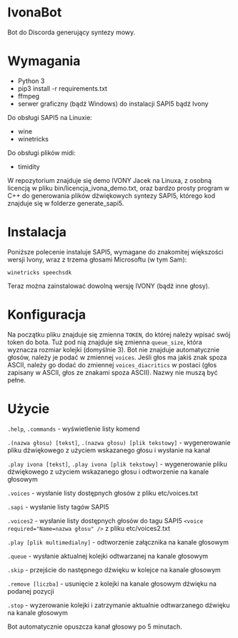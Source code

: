 # IvonaBot
Bot do Discorda generujący syntezy mowy.

# Wymagania
* Python 3
* pip3 install -r requirements.txt
* ffmpeg
* serwer graficzny (bądź Windows) do instalacji SAPI5 bądź Ivony

Do obsługi SAPI5 na Linuxie:
* wine
* winetricks

Do obsługi plików midi:
* timidity

W repozytorium znajduje się demo IVONY Jacek na Linuxa, z osobną licencją w pliku bin/licencja_ivona_demo.txt, oraz bardzo prosty program w C++ do generowania plików dźwiękowych syntezy SAPI5, którego kod znajduje się w folderze generate_sapi5.

# Instalacja
Poniższe polecenie instaluje SAPI5, wymagane do znakomitej większości wersji Ivony, wraz z trzema głosami Microsoftu (w tym Sam):

`winetricks speechsdk`

Teraz można zainstalować dowolną wersję IVONY (bądź inne głosy).

# Konfiguracja

Na początku pliku znajduje się zmienna `TOKEN`, do której należy wpisać swój token do bota. Tuż pod nią znajduje się zmienna `queue_size`, która wyznacza rozmiar kolejki (domyślnie 3). Bot nie znajduje automatycznie głosów, należy je podać w zmiennej `voices`. Jeśli głos ma jakiś znak spoza ASCII, należy go dodać do zmiennej `voices_diacritics` w postaci (głos zapisany w ASCII, głos ze znakami spoza ASCII). Nazwy nie muszą być pełne.

# Użycie

`.help`, `.commands` - wyświetlenie listy komend

`.(nazwa głosu) [tekst]`, `.(nazwa głosu) [plik tekstowy]` - wygenerowanie pliku dźwiękowego z użyciem wskazanego głosu i wysłanie na kanał

`.play ivona [tekst]`, `.play ivona [plik tekstowy]` - wygenerowanie pliku dźwiękowego z użyciem wskazanego głosu i odtworzenie na kanale głosowym

`.voices` - wysłanie listy dostępnych głosów z pliku etc/voices.txt

`.sapi` - wysłanie listy tagów SAPI5

`.voices2` - wysłanie listy dostępnych głosów do tagu SAPI5 `<voice required="Name=nazwa głosu" />` z pliku etc/voices2.txt

`.play [plik multimedialny]` - odtworzenie załącznika na kanale głosowym

`.queue` - wysłanie aktualnej kolejki odtwarzanej na kanale głosowym

`.skip` - przejście do następnego dźwięku w kolejce na kanale głosowym

`.remove [liczba]` - usunięcie z kolejki na kanale głosowym dźwięku na podanej pozycji

`.stop` - wyzerowanie kolejki i zatrzymanie aktualnie odtwarzanego dźwięku na kanale głosowym

Bot automatycznie opuszcza kanał głosowy po 5 minutach.
